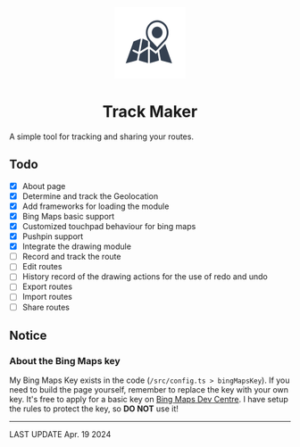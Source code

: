 <div style="text-align: center">
<img src="/public/favicon.svg" width=128 height=128/>

# Track Maker

</div>

A simple tool for tracking and sharing your routes.

## Todo
- [x] About page
- [x] Determine and track the Geolocation
- [x] Add frameworks for loading the module
- [x] Bing Maps basic support
- [x] Customized touchpad behaviour for bing maps
- [x] Pushpin support
- [x] Integrate the drawing module
- [ ] Record and track the route
- [ ] Edit routes
- [ ] History record of the drawing actions for the use of redo and undo
- [ ] Export routes
- [ ] Import routes
- [ ] Share routes

## Notice

### About the Bing Maps key
My Bing Maps Key exists in the code (`/src/config.ts > bingMapsKey`). If you need to build the page yourself, remember to replace the key with your own key. It's free to apply for a basic key on [Bing Maps Dev Centre](https://www.bingmapsportal.com/). I have setup the rules to protect the key, so **DO NOT** use it!

---

LAST UPDATE Apr. 19 2024